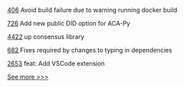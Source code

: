 
[406](https://github.com/hyperledger/fabric-chaincode-node/pull/406) Avoid build failure due to warning running docker build

[726](https://github.com/hyperledger/aries-agent-test-harness/pull/726) Add new public DID option for ACA-Py

[4422](https://github.com/hyperledger/fabric/pull/4422) up consensus library

[682](https://github.com/hyperledger/fabric-sdk-node/pull/682) Fixes required by changes to typing in dependencies

[2653](https://github.com/hyperledger/cacti/pull/2653) feat: Add VSCode extension


[See more >>>](https://start-here.hyperledger.org/pull-requests)
